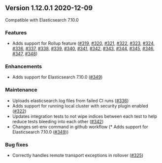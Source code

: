 ## Version 1.12.0.1 2020-12-09

Compatible with Elasticsearch 7.10.0

### Features

* Adds support for Rollup feature ([#319](https://github.com/opendistro-for-elasticsearch/index-management/pull/319), [#320](https://github.com/opendistro-for-elasticsearch/index-management/pull/320), [#321](https://github.com/opendistro-for-elasticsearch/index-management/pull/321), [#322](https://github.com/opendistro-for-elasticsearch/index-management/pull/322), [#323](https://github.com/opendistro-for-elasticsearch/index-management/pull/323), [#324](https://github.com/opendistro-for-elasticsearch/index-management/pull/324), [#336](https://github.com/opendistro-for-elasticsearch/index-management/pull/336), [#337](https://github.com/opendistro-for-elasticsearch/index-management/pull/337), [#338](https://github.com/opendistro-for-elasticsearch/index-management/pull/338), [#339](https://github.com/opendistro-for-elasticsearch/index-management/pull/339), [#340](https://github.com/opendistro-for-elasticsearch/index-management/pull/340), [#341](https://github.com/opendistro-for-elasticsearch/index-management/pull/341), [#342](https://github.com/opendistro-for-elasticsearch/index-management/pull/342), [#343](https://github.com/opendistro-for-elasticsearch/index-management/pull/343), [#344](https://github.com/opendistro-for-elasticsearch/index-management/pull/344), [#345](https://github.com/opendistro-for-elasticsearch/index-management/pull/345), [#346](https://github.com/opendistro-for-elasticsearch/index-management/pull/346), [#347](https://github.com/opendistro-for-elasticsearch/index-management/pull/347), [#348](https://github.com/opendistro-for-elasticsearch/index-management/pull/348))

### Enhancements

* Adds support for Elasticsearch 7.10.0 ([#349](https://github.com/opendistro-for-elasticsearch/index-management/pull/349))

### Maintenance

* Uploads elasticsearch.log files from failed CI runs ([#336](https://github.com/opendistro-for-elasticsearch/index-management/pull/336))
* Adds support for running local cluster with security plugin enabled ([#322](https://github.com/opendistro-for-elasticsearch/index-management/pull/322))
* Updates integration tests to not wipe indices between each test to help reduce tests bleeding into each other ([#342](https://github.com/opendistro-for-elasticsearch/index-management/pull/342))
* Changes set-env command in github workflow (* Adds support for Elasticsearch 7.10.0 ([#349](https://github.com/opendistro-for-elasticsearch/index-management/pull/349)))

### Bug fixes

* Correctly handles remote transport exceptions in rollover ([#325](https://github.com/opendistro-for-elasticsearch/index-management/pull/325))
